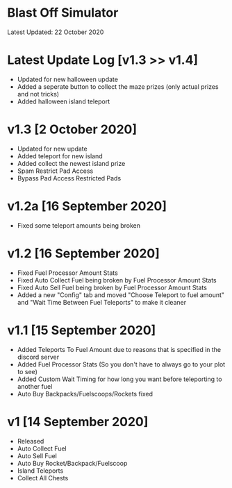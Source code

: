 # Blast Off Simulator

Latest Updated: 22 October 2020

# Latest Update Log [v1.3 >> v1.4]
- Updated for new halloween update
- Added a seperate button to collect the maze prizes (only actual prizes and not tricks)
- Added halloween island teleport

# v1.3 [2 October 2020]
- Updated for new update
- Added teleport for new island
- Added collect the newest island prize
- Spam Restrict Pad Access
- Bypass Pad Access Restricted Pads

# v1.2a [16 September 2020]
- Fixed some teleport amounts being broken

# v1.2 [16 September 2020]
- Fixed Fuel Processor Amount Stats
- Fixed Auto Collect Fuel being broken by Fuel Processor Amount Stats
- Fixed Auto Sell Fuel being broken by Fuel Processor Amount Stats
- Added a new "Config" tab and moved "Choose Teleport to fuel amount" and "Wait Time Between Fuel Teleports" to make it cleaner

# v1.1 [15 September 2020]
- Added Teleports To Fuel Amount due to reasons that is specified in the discord server
- Added Fuel Processor Stats (So you don't have to always go to your plot to see)
- Added Custom Wait Timing for how long you want before teleporting to another fuel
- Auto Buy Backpacks/Fuelscoops/Rockets fixed

# v1 [14 September 2020]
- Released
- Auto Collect Fuel
- Auto Sell Fuel
- Auto Buy Rocket/Backpack/Fuelscoop
- Island Teleports
- Collect All Chests